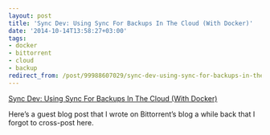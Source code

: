 ```yaml
---
layout: post
title: 'Sync Dev: Using Sync For Backups In The Cloud (With Docker)'
date: '2014-10-14T13:58:27+03:00'
tags:
- docker
- bittorrent
- cloud
- backup
redirect_from: /post/99988607029/sync-dev-using-sync-for-backups-in-the-cloud
---
```

[Sync Dev: Using Sync For Backups In The Cloud (With Docker)](http://blog.bittorrent.com/2014/07/17/sync-dev-using-sync-for-backups-in-the-cloud-with-docker/)  

Here’s a guest blog post that I wrote on Bittorrent’s blog a while back that I forgot to cross-post here.
